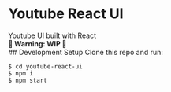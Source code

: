 # Youtube React UI 
Youtube UI built with React
<br/>
**🚧 Warning: WIP 🚧**
<br/>
## Development Setup
Clone this repo and run:
````
$ cd youtube-react-ui
$ npm i 
$ npm start
``````
